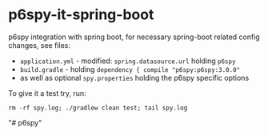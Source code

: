 # p6spy-it-spring-boot
p6spy integration with spring boot, for necessary spring-boot related config changes, see files:
* `application.yml` - modified: `spring.datasource.url` holding `p6spy`
* `build.gradle` - holding  `dependency { compile "p6spy:p6spy:3.0.0"`
* as well as optional `spy.properties` holding the p6spy specific options

To give it a test try, run:

    rm -rf spy.log; ./gradlew clean test; tail spy.log
"# p6spy" 
